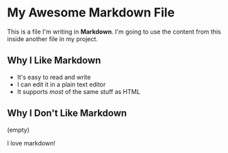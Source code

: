# My Awesome Markdown File

This is a file I'm writing in **Markdown**. I'm going to use the content from this inside another file in my project.

## Why I Like Markdown

- It's easy to read and write
- I can edit it in a plain text editor
- It supports _most_ of the same stuff as HTML

## Why I Don't Like Markdown

(empty)

I love markdown!